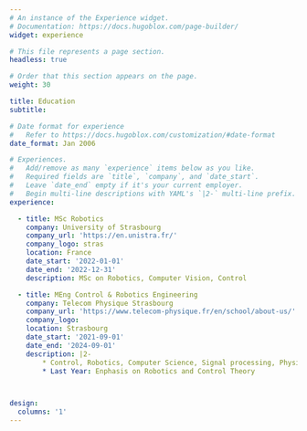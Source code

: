 ```yaml
---
# An instance of the Experience widget.
# Documentation: https://docs.hugoblox.com/page-builder/
widget: experience

# This file represents a page section.
headless: true

# Order that this section appears on the page.
weight: 30

title: Education
subtitle:

# Date format for experience
#   Refer to https://docs.hugoblox.com/customization/#date-format
date_format: Jan 2006

# Experiences.
#   Add/remove as many `experience` items below as you like.
#   Required fields are `title`, `company`, and `date_start`.
#   Leave `date_end` empty if it's your current employer.
#   Begin multi-line descriptions with YAML's `|2-` multi-line prefix.
experience:

  - title: MSc Robotics
    company: University of Strasbourg
    company_url: 'https://en.unistra.fr/'
    company_logo: stras
    location: France
    date_start: '2022-01-01'
    date_end: '2022-12-31'
    description: MSc on Robotics, Computer Vision, Control

  - title: MEng Control & Robotics Engineering
    company: Telecom Physique Strasbourg
    company_url: 'https://www.telecom-physique.fr/en/school/about-us/'
    company_logo: 
    location: Strasbourg
    date_start: '2021-09-01'
    date_end: '2024-09-01'
    description: |2-
        * Control, Robotics, Computer Science, Signal processing, Physics, Mathematics, Electronics
        * Last Year: Enphasis on Robotics and Control Theory



design:
  columns: '1'
---
```

